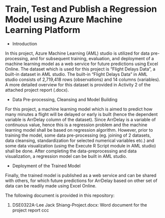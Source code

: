 # Train, Test and Publish a Regression Model using Azure Machine Learning Platform

* Introduction

In this project, Azure Machine Learning (AML) studio is utilized for data pre-processing, and for subsequent training, evaluation, and deployment of a machine learning model as a web service for future predictions using Excel Online. The dataset which is used for this project is “Flight Delays Data”, a built-in dataset in AML studio. The built-in “Flight Delays Data” in AML studio consists of 2,719,418 rows (observations) and 14 columns (variables). A more detailed overview for this dataset is provided in Activity 2 of the attached project report (.docx).

* Data Pre-processing, Cleansing and Model Building

For this project, a machine learning model which is aimed to predict how many minutes a flight will be delayed or early is built (hence the dependent variable is ArrDelay column of the dataset). Since ArrDelay is a variable of continuous value, hence this is a regression problem and the machine learning model shall be based on regression algorithm. However, prior to training the model, some data pre-processing (eg. joining of 2 datasets, data cleansing, standardization for selected numerical variables etc.) and some data visualization (using the Execute R Script module in AML studio) shall be done. After completing the data-preprocessing and data visualization, a regression model can be built in AML studio.

* Deployment of the Trained Model

Finally, the trained model is published as a web service and can be shared with others, for which future predictions for ArrDelay based on other set of data can be readily made using Excel Online.

The following document is provided in this repository:
  1. DSE0322A-Lee Jack Shiang-Project.docx: Word document for the project report
ccc
